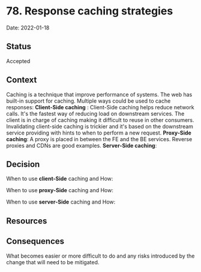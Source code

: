 # 78. Response caching strategies

Date: 2022-01-18

## Status

Accepted

## Context

Caching is a technique that improve performance of systems. The web has built-in support for caching. Multiple ways could be used to cache responses:
**Client-Side caching** :
Client-Side caching helps reduce network calls. It's the fastest way of reducing load on downstream services. The client is in charge of caching making it difficult to reuse in other consumers. Invalidating client-side caching is trickier and it's based on the downstream service providing with hints to when to perform a new request.
**Proxy-Side caching**:
A proxy is placed in between the FE and the BE services. Reverse proxies and CDNs are good examples.
**Server-Side caching**:

## Decision

When to use **client-Side** caching and How:

When to use **proxy-Side** caching and How:

When to use **server-Side** caching and How:
## Resources


## Consequences

What becomes easier or more difficult to do and any risks introduced by the change that will need to be mitigated.
